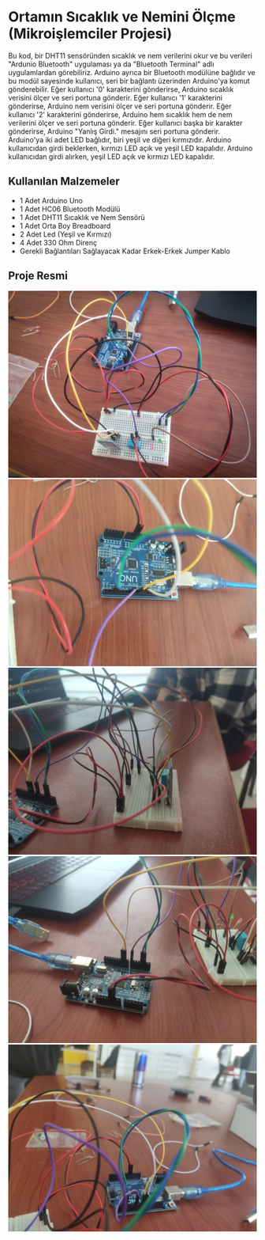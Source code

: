 
# Ortamın Sıcaklık ve Nemini Ölçme (Mikroişlemciler Projesi)

Bu kod, bir DHT11 sensöründen sıcaklık ve nem verilerini okur ve bu verileri "Ardunio Bluetooth" uygulaması ya da "Bluetooth Terminal" adlı uygulamlardan görebiliriz. Arduino ayrıca bir Bluetooth modülüne bağlıdır ve bu modül sayesinde kullanıcı, seri bir bağlantı üzerinden Arduino'ya komut gönderebilir. Eğer kullanıcı '0' karakterini gönderirse, Arduino sıcaklık verisini ölçer ve seri portuna gönderir. Eğer kullanıcı '1' karakterini gönderirse, Arduino nem verisini ölçer ve seri portuna gönderir. Eğer kullanıcı '2' karakterini gönderirse, Arduino hem sıcaklık hem de nem verilerini ölçer ve seri portuna gönderir. Eğer kullanıcı başka bir karakter gönderirse, Arduino "Yanlış Girdi." mesajını seri portuna gönderir. Arduino'ya iki adet LED bağlıdır, biri yeşil ve diğeri kırmızıdır. Arduino kullanıcıdan girdi beklerken, kırmızı LED açık ve yeşil LED kapalıdır. Arduino kullanıcıdan girdi alırken, yeşil LED açık ve kırmızı LED kapalıdır.

## Kullanılan Malzemeler

- 1 Adet Arduino Uno
- 1 Adet HC06 Bluetooth Modülü
- 1 Adet DHT11 Sıcaklık ve Nem Sensörü
- 1 Adet Orta Boy Breadboard
- 2 Adet Led (Yeşil ve Kırmızı)
- 4 Adet 330 Ohm Direnç
- Gerekli Bağlantıları Sağlayacak Kadar Erkek-Erkek Jumper Kablo


  
## Proje Resmi

![Uygulama Ekran Görüntüsü](https://github.com/kadironer/Ortamin-Sicaklik-Nemini-Olcme/blob/master/project_images/1.jpg?raw=true)
![Uygulama Ekran Görüntüsü](https://github.com/kadironer/Ortamin-Sicaklik-Nemini-Olcme/blob/master/project_images/2.jpg?raw=true)
![Uygulama Ekran Görüntüsü](https://github.com/kadironer/Ortamin-Sicaklik-Nemini-Olcme/blob/master/project_images/3.jpg?raw=true)
![Uygulama Ekran Görüntüsü](https://github.com/kadironer/Ortamin-Sicaklik-Nemini-Olcme/blob/master/project_images/4.jpg?raw=true)
![Uygulama Ekran Görüntüsü](https://github.com/kadironer/Ortamin-Sicaklik-Nemini-Olcme/blob/master/project_images/5.jpg?raw=true)

  

